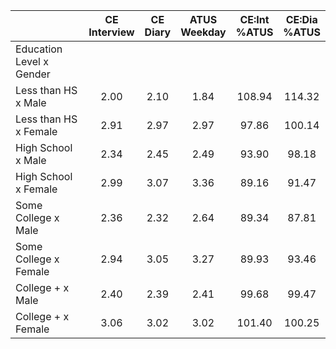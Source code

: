 
|                      | CE<br>Interview |  CE<br>Diary | ATUS<br>Weekday | CE:Int<br>%ATUS | CE:Dia<br>%ATUS |
| -------------------- | :----------: | :----------: | :----------: | :----------: | :----------: |
| Education Level x Gender |              |              |              |              |              |
| Less than HS x Male  |         2.00 |         2.10 |         1.84 |       108.94 |       114.32 |
| Less than HS x Female |         2.91 |         2.97 |         2.97 |        97.86 |       100.14 |
| High School x Male   |         2.34 |         2.45 |         2.49 |        93.90 |        98.18 |
| High School x Female |         2.99 |         3.07 |         3.36 |        89.16 |        91.47 |
| Some College x Male  |         2.36 |         2.32 |         2.64 |        89.34 |        87.81 |
| Some College x Female |         2.94 |         3.05 |         3.27 |        89.93 |        93.46 |
| College + x Male     |         2.40 |         2.39 |         2.41 |        99.68 |        99.47 |
| College + x Female   |         3.06 |         3.02 |         3.02 |       101.40 |       100.25 |

